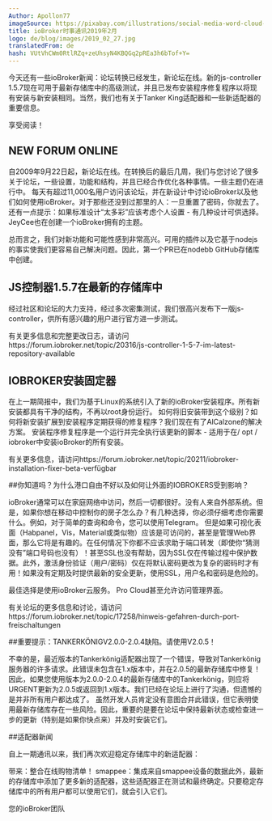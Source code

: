 ```yaml
---
Author: Apollon77
imageSource: https://pixabay.com/illustrations/social-media-word-cloud-marketing-423857/
title: ioBroker时事通讯2019年2月
logo: de/blog/images/2019_02_27.jpg
translatedFrom: de
hash: VUtVhCWm0RtlRZq+zeUhsyN4KBQGq2pREa3h6bTof+Y=
---
```

今天还有一些ioBroker新闻：论坛转换已经发生，新论坛在线。新的js-controller 1.5.7现在可用于最新存储库中的高级测试，并且已发布安装程序修复程序以将现有安装与新安装相同。当然，我们也有关于Tanker King适配器和一些新适配器的重要信息。
<!-- SOURCE: 945825 Heute gibt es wieder einige ioBroker-News:
Die Forum-Umstellung ist erfolgt und das neue Forum ist online. Der neue js-controller 1.5.7 ist jetzt für erweitere Tests im Latest Repository verfügbar und auch der Installations-Fixer wurde veröffentlicht um bestehende Installationen auf den gleichen Stand wie neue zu bringen. Wichtige Informationen zum Tankerkönig-Adapter und einigen neuen Adaptern haben wir natürlich auch. -->

享受阅读！
<!-- SOURCE: 5582 Viel Spaß beim Lesen! -->

## NEW FORUM ONLINE
<!-- SOURCE: 840544 ## NEUES FORUM ONLINE -->
自2009年9月22日起，新论坛在线。在转换后的最后几周，我们与您讨论了很多关于论坛，一些设置，功能和结构，并且已经合作优化各种事情。一些主题仍在进行中。
每天有超过11,000名用户访问该论坛，并在新设计中讨论ioBroker以及他们如何使用ioBroker。对于那些还没到过那里的人：一旦重置了密码，你就去了。
还有一点提示：如果标准设计“太多彩”应该考虑个人设置 - 有几种设计可供选择。 JeyCee也在创建一个ioBroker拥有的主题。
<!-- SOURCE: 991665 Seit dem 9.2.2019 ist das neue Forum online. Wir haben in den letzten Wochen seit der Umstellung viel mit Euch über das Forum, einige Einstellungen, Features und die Struktur diskutiert und gemeinsam schon diverse Dinge optimiert. Einige Themen sind auch noch in Arbeit.
Über 11.000 User besuchen das Forum täglich und diskutieren auch im neuem Design über ioBroker und wie sie ioBroker nutzen. Für alle die, bisher noch nicht da waren: Einmal das Passwort zurücksetzen und los geht es.
Und ein kleiner Tipp: Wem das Standard-Design „zu bunt“ ist der sollte mal in die persönlichen Einstellungen schauen - es gibt mehrere Designs zur Auswahl. JeyCee ist auch dabei, ein ioBroker-eigenes Theme zu erstellen. -->

总而言之，我们对新功能和可能性感到非常高兴。可用的插件以及它基于nodejs的事实使我们更容易自己解决问题。因此，第一个PR已在nodebb GitHub存储库中创建。
<!-- SOURCE: 921829 Alles in allem sind wir sehr froh über die neuen Features und Möglichkeiten. Die verfügbaren Plugins und der Fakt, dass es auf nodejs basiert, macht es uns einfacher Probleme selbst zu beheben. Als Folge dessen sind auch schon erste PRs im nodebb-GitHub Repository entstanden. -->

## JS控制器1.5.7在最新的存储库中
<!-- SOURCE: 376368 ## JS-CONTROLLER 1.5.7 IM LATEST REPOSITORY -->
经过社区和论坛的大力支持，经过多次密集测试，我们很高兴发布下一版js-controller，供所有感兴趣的用户进行官方进一步测试。
<!-- SOURCE: 747975 Nach vielen intensiven Tests mit großer Unterstützung aus der Community und im Forum freuen wir uns, die nächste Version des js-controllers zu offiziellen weiteren Tests für alle interessierten User freizugeben. -->

有关更多信息和完整更改日志，请访问https://forum.iobroker.net/topic/20316/js-controller-1-5-7-im-latest-repository-available
<!-- SOURCE: 692985 Weitere Informationen und das vollständige Changelog findet Ihr unter https://forum.iobroker.net/topic/20316/js-controller-1-5-7-im-latest-repository-verfügbar -->

## IOBROKER安装固定器
<!-- SOURCE: 81734 ## IOBROKER INSTALLATIONS-FIXER -->
在上一期简报中，我们为基于Linux的系统引入了新的ioBroker安装程序。所有新安装都具有干净的结构，不再以root身份运行。
如何将旧安装带到这个级别？如何将新安装扩展到安装程序定期获得的修复程序？我们现在有了AlCalzone的解决方案。
安装程序修复程序是一个运行并完全执行该更新的脚本 - 适用于在/ opt / iobroker中安装ioBroker的所有安装。
<!-- SOURCE: 68913 Im letzten Newsletter haben wir den neuen ioBroker-Installer für Linux-basierte Systeme vorgestellt. Alle neuen Installationen haben damit eine saubere Struktur und laufen nicht mehr als root.
Wie kann man aber ältere Installationen auf diesen Stand bringen? Wie kann man neuere Installationen um die Fixes erweitern, die der Installer regelmäßig bekommt? Dafür haben wir jetzt dank AlCalzone auch eine Lösung.
Der Installations-Fixer ist ein Skript, welches ausgeführt wird und genau diese Aktualisierung durchführt - für alle Installationen bei denen ioBroker in /opt/iobroker installiert ist. -->

有关更多信息，请访问https://forum.iobroker.net/topic/20211/iobroker-installation-fixer-beta-verfügbar
<!-- SOURCE: 851835 Weitere Informationen gibt es unter https://forum.iobroker.net/topic/20211/iobroker-installation-fixer-beta-verfügbar -->

##你知道吗？为什么港口自由不好以及如何让外面的IOBROKERS受到影响？
<!-- SOURCE: 460892 ## WUSSTET IHR SCHON? WARUM SIND PORT-FREISCHALTUNGEN BÖSE UND WIE KANN MAN IOBROKER VON EXTERN ERREICHBAR MACHEN? -->
ioBroker通常可以在家庭网络中访问，然后一切都很好。没有人来自外部系统。但是，如果你想在移动中控制你的房子怎么办？有几种选择，你必须仔细考虑你需要什么。例如，对于简单的查询和命令，您可以使用Telegram。
但是如果可视化表面（Habpanel，Vis，Material或类似物）应该是可访问的，甚至是管理Web界面，那么它将是有趣的。在任何情况下你都不应该求助于端口转发（即使你“猜测没有”端口号码也没有）！甚至SSL也没有帮助，因为SSL仅在传输过程中保护数据。此外，激活身份验证（用户/密码）仅在将默认密码更改为复杂的密码时才有用！如果没有定期及时提供最新的安全更新，使用SSL，用户名和密码是危险的。
<!-- SOURCE: 597787 Oft reicht es, dass ioBroker im Heimnetzwerk erreichbar ist, dann ist alles gut. Niemand kommt von außen auf das System. Was aber, wenn man auch von unterwegs sein Heim steuern will? Dazu gibt es mehrere Optionen und man muss sich genau überlegen, was man braucht. Für einfache Abfragen und Kommandos kann man beispielsweise Telegram nutzen.
Wenn aber auch die Visualisierung-Oberflächen (Habpanel, Vis, Material o.ä.) erreichbar sein sollen oder sogar die Admin-Web-Oberfläche, dann wird es interessant. Auf keinen Fall sollte man hier zu Port-Weiterleitungen greifen (auch nicht wenn man sich „die errät doch eh keiner“ Port Nummern ausdenkt)! Auch SSL hilft hier nicht, da SSL nur die Daten bei der Übertragung sichert. Auch eine Aktivierung der Authentifizierung (User/Passwort) hilft nur dann wenn man das Standard-Passwort auf etwas komplexes ändert! Und ohne dass man sein System regelmäßig und zeitnah mit den neuesten Sicherheits-Updates versorgt, ist auch die Nutzung mit SSL, Username und Passwort gefährlich. -->

最佳选择是使用ioBroker云服务。 Pro Cloud甚至允许访问管理界面。
<!-- SOURCE: 974447 Die beste Option ist die Nutzung der ioBroker-Cloud-Dienste. Über die Pro Cloud ist sogar Zugriff auf die Admin-Oberfläche möglich. -->

有关论坛的更多信息和讨论，请访问https://forum.iobroker.net/topic/17258/hinweis-gefahren-durch-port-freischaltungen
<!-- SOURCE: 833422 Weitere Informationen und Diskussionen im Forum sehr gern unter https://forum.iobroker.net/topic/17258/hinweis-gefahren-durch-port-freischaltungen -->

##重要提示：TANKERKÖNIGV2.0.0-2.0.4缺陷。请使用V2.0.5！
<!-- SOURCE: 654272 ## WICHTIG: TANKERKÖNIG V2.0.0-2.0.4 DEFEKT. BITTE V2.0.5 NUTZEN! -->
不幸的是，最近版本的Tankerkönig适配器出现了一个错误，导致对Tankerkönig服务器的许多请求。此错误未包含在1.x版本中，并在2.0.5的最新存储库中修复！因此，如果您使用版本为2.0.0-2.0.4的最新存储库中的Tankerkönig，则应将URGENT更新为2.0.5或返回到1.x版本。我们已经在论坛上进行了沟通，但遗憾的是并非所有用户都达成了。
虽然开发人员肯定没有意图合并此错误，但它表明使用最新存储库存在一些风险。因此，重要的是要在论坛中保持最新状态或检查进一步的更新（特别是如果你快点来）并及时安装它们。
<!-- SOURCE: 861036 In einigen letzten Versionen des Tankerkönig Adapters hat sich leider ein Fehler eingeschlichen, der zu sehr vielen Anfragen an den Tankerkönig-Server führt. Dieser Fehler ist in den 1.x Versionen nicht enthalten und im Latest-Repository ab 2.0.5 gefixt! Wer also Tankerkönig aus dem Latest-Repository mit einer Version 2.0.0-2.0.4 nutzt, sollte bitte DRINGEND auf 2.0.5 updaten oder zurück auf eine 1.x Version gehen. Das haben wir bereits im Forum kommuniziert, aber leider wohl nicht alle Nutzer erreicht.
Auch wenn es definitiv keine Absicht vom Entwickler war, diesen Fehler einzubauen, zeigt sich hier das es bei der Nutzung des Latest-Repositories ein gewisses Risiko birgt. Daher ist es wichtig, auch im Forum aktuell zu bleiben bzw. weitere Latest Updates (vor allem wenn Sie schnell kommen) zu prüfen und zeitnah zu installieren. -->

##适配器新闻
<!-- SOURCE: 151456 ## ADAPTER-NEWS -->
自上一期通讯以来，我们再次欢迎稳定存储库中的新适配器：
<!-- SOURCE: 380324 Seit dem letzten Newsletter konnten wir wieder neue Adapter im Stable-Repository willkommen heißen: -->

带来：整合在线购物清单！ smappee：集成来自smappee设备的数据此外，最新的存储库中添加了更多新的适配器，这些适配器正在测试和最终确定。只要稳定存储库中的所有用户都可以使用它们，就会引入它们。
<!-- SOURCE: 790297 bring: Integration der Online-Einkauflisten von bring!
smappee: Integration der Daten von Smappee Geräten
Darüber hinaus sind weitere neue Adapter im Latest-Repository hinzugekommen, welche gerade getestet und finalisiert werden. Diese stellen wir vor sobald Sie für alle Nutzer im Stable Repository verfügbar sind. -->

您的ioBroker团队
<!-- SOURCE: 443081 Euer ioBroker-Team -->

